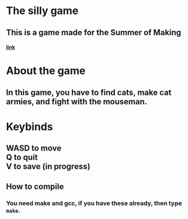 # The silly game
## This is a game made for the Summer of Making
#### [link](https://summer.hackclub.com/projects/777) 

# About the game 
## In this game, you have to find cats, make cat armies, and fight with the mouseman. 

# Keybinds
## WASD to move <br> Q to quit <br> V to save (in progress)

## How to compile 
### You need make and gcc, if you have these already, then type `make`.
